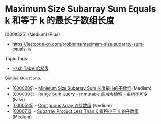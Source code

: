 # Maximum Size Subarray Sum Equals k 和等于 k 的最长子数组长度

[0000325] (Medium) (Plus)

- https://leetcode-cn.com/problems/maximum-size-subarray-sum-equals-k/

Topic Tags:

- [Hash Table 哈希表](https://leetcode-cn.com/tag/hash-table/)

Similar Questions:

- [[0000209](https://leetcode-cn.com/problems/minimum-size-subarray-sum/)] - [Minimum Size Subarray Sum 长度最小的子数组](./0000209.minimum-size-subarray-sum.md) (Medium)
- [[0000303](https://leetcode-cn.com/problems/range-sum-query-immutable/)] - [Range Sum Query - Immutable 区域和检索 - 数组不可变](./0000303.range-sum-query-immutable.md) (Easy)
- [[0000525](https://leetcode-cn.com/problems/contiguous-array/)] - [Contiguous Array 连续数组](./0000525.contiguous-array.md) (Medium)
- [[0000713](https://leetcode-cn.com/problems/subarray-product-less-than-k/)] - [Subarray Product Less Than K 乘积小于 K 的子数组](./0000713.subarray-product-less-than-k.md) (Medium)
